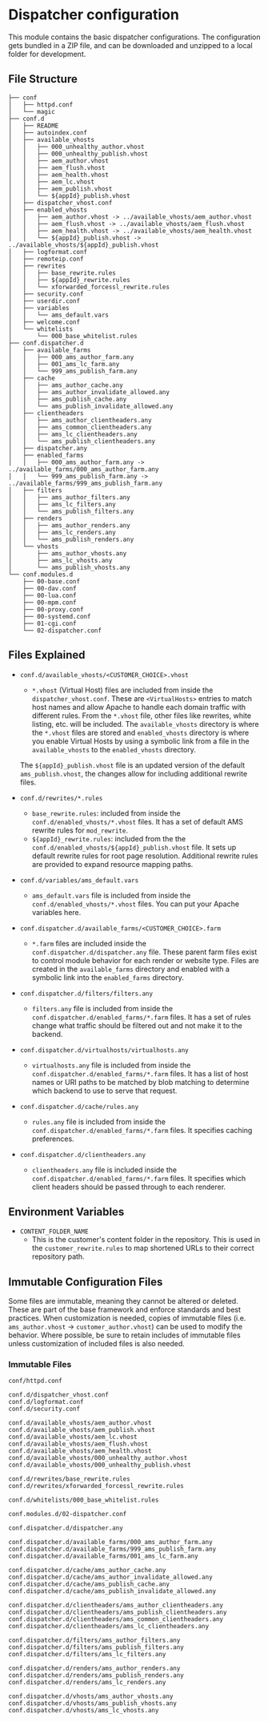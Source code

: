 # Dispatcher configuration

This module contains the basic dispatcher configurations. The configuration gets bundled in a ZIP file,
and can be downloaded and unzipped to a local folder for development.

## File Structure

```
├── conf
│   ├── httpd.conf
│   └── magic
├── conf.d
│   ├── README
│   ├── autoindex.conf
│   ├── available_vhosts
│   │   ├── 000_unhealthy_author.vhost
│   │   ├── 000_unhealthy_publish.vhost
│   │   ├── aem_author.vhost
│   │   ├── aem_flush.vhost
│   │   ├── aem_health.vhost
│   │   ├── aem_lc.vhost
│   │   ├── aem_publish.vhost
│   │   └── ${appId}_publish.vhost
│   ├── dispatcher_vhost.conf
│   ├── enabled_vhosts
│   │   ├── aem_author.vhost -> ../available_vhosts/aem_author.vhost
│   │   ├── aem_flush.vhost -> ../available_vhosts/aem_flush.vhost
│   │   ├── aem_health.vhost -> ../available_vhosts/aem_health.vhost
│   │   └── ${appId}_publish.vhost -> ../available_vhosts/${appId}_publish.vhost
│   ├── logformat.conf
│   ├── remoteip.conf
│   ├── rewrites
│   │   ├── base_rewrite.rules
│   │   ├── ${appId}_rewrite.rules
│   │   └── xforwarded_forcessl_rewrite.rules
│   ├── security.conf
│   ├── userdir.conf
│   ├── variables
│   │   └── ams_default.vars
│   ├── welcome.conf
│   └── whitelists
│       └── 000_base_whitelist.rules
├── conf.dispatcher.d
│   ├── available_farms
│   │   ├── 000_ams_author_farm.any
│   │   ├── 001_ams_lc_farm.any
│   │   └── 999_ams_publish_farm.any
│   ├── cache
│   │   ├── ams_author_cache.any
│   │   ├── ams_author_invalidate_allowed.any
│   │   ├── ams_publish_cache.any
│   │   └── ams_publish_invalidate_allowed.any
│   ├── clientheaders
│   │   ├── ams_author_clientheaders.any
│   │   ├── ams_common_clientheaders.any
│   │   ├── ams_lc_clientheaders.any
│   │   └── ams_publish_clientheaders.any
│   ├── dispatcher.any
│   ├── enabled_farms
│   │   ├── 000_ams_author_farm.any -> ../available_farms/000_ams_author_farm.any
│   │   └── 999_ams_publish_farm.any -> ../available_farms/999_ams_publish_farm.any
│   ├── filters
│   │   ├── ams_author_filters.any
│   │   ├── ams_lc_filters.any
│   │   └── ams_publish_filters.any
│   ├── renders
│   │   ├── ams_author_renders.any
│   │   ├── ams_lc_renders.any
│   │   └── ams_publish_renders.any
│   └── vhosts
│       ├── ams_author_vhosts.any
│       ├── ams_lc_vhosts.any
│       └── ams_publish_vhosts.any
└── conf.modules.d
    ├── 00-base.conf
    ├── 00-dav.conf
    ├── 00-lua.conf
    ├── 00-mpm.conf
    ├── 00-proxy.conf
    ├── 00-systemd.conf
    ├── 01-cgi.conf
    └── 02-dispatcher.conf
```

## Files Explained

- `conf.d/available_vhosts/<CUSTOMER_CHOICE>.vhost`
  - `*.vhost` (Virtual Host) files are included from inside the `dispatcher_vhost.conf`. These are `<VirtualHosts>` entries to match host names and allow Apache to handle each domain traffic with different rules. From the `*.vhost` file, other files like rewrites, white listing, etc. will be included. The `available_vhosts` directory is where the `*.vhost` files are stored and `enabled_vhosts` directory is where you enable Virtual Hosts by using a symbolic link from a file in the `available_vhosts` to the `enabled_vhosts` directory.
  
  The `${appId}_publish.vhost` file is an updated version of the default `ams_publish.vhost`, the changes allow for including additional rewrite files. 

- `conf.d/rewrites/*.rules`
  - `base_rewrite.rules`: included from inside the `conf.d/enabled_vhosts/*.vhost` files. It has a set of default AMS rewrite rules for `mod_rewrite`.
  - `${appId}_rewrite.rules`: included from the the `conf.d/enabled_vhosts/${appId}_publish.vhost` file. It sets up default rewrite rules for root page resolution. Additional rewrite rules are provided to expand resource mapping paths. 

- `conf.d/variables/ams_default.vars`
  - `ams_default.vars` file is included from inside the `conf.d/enabled_vhosts/*.vhost` files. You can put your Apache variables here.

- `conf.dispatcher.d/available_farms/<CUSTOMER_CHOICE>.farm`
  - `*.farm` files are included inside the `conf.dispatcher.d/dispatcher.any` file. These parent farm files exist to control module behavior for each render or website type. Files are created in the `available_farms` directory and enabled with a symbolic link into the `enabled_farms` directory. 

- `conf.dispatcher.d/filters/filters.any`
  - `filters.any` file is included from inside the `conf.dispatcher.d/enabled_farms/*.farm` files. It has a set of rules change what traffic should be filtered out and not make it to the backend.

- `conf.dispatcher.d/virtualhosts/virtualhosts.any`
  - `virtualhosts.any` file is included from inside the `conf.dispatcher.d/enabled_farms/*.farm` files. It has a list of host names or URI paths to be matched by blob matching to determine which backend to use to serve that request.

- `conf.dispatcher.d/cache/rules.any`
  - `rules.any` file is included from inside the `conf.dispatcher.d/enabled_farms/*.farm` files. It specifies caching preferences.

- `conf.dispatcher.d/clientheaders.any`
  - `clientheaders.any` file is included inside the `conf.dispatcher.d/enabled_farms/*.farm` files. It specifies which client headers should be passed through to each renderer.

## Environment Variables

- `CONTENT_FOLDER_NAME`
  - This is the customer's content folder in the repository. This is used in the `customer_rewrite.rules` to map shortened URLs to their correct repository path.  

## Immutable Configuration Files

Some files are immutable, meaning they cannot be altered or deleted.  These are part of the base framework and enforce standards and best practices.  When customization is needed, copies of immutable files (i.e. `ams_author.vhost` -> `customer_author.vhost`) can be used to modify the behavior.  Where possible, be sure to retain includes of immutable files unless customization of included files is also needed.

### Immutable Files

```
conf/httpd.conf

conf.d/dispatcher_vhost.conf
conf.d/logformat.conf
conf.d/security.conf

conf.d/available_vhosts/aem_author.vhost
conf.d/available_vhosts/aem_publish.vhost
conf.d/available_vhosts/aem_lc.vhost
conf.d/available_vhosts/aem_flush.vhost
conf.d/available_vhosts/aem_health.vhost
conf.d/available_vhosts/000_unhealthy_author.vhost
conf.d/available_vhosts/000_unhealthy_publish.vhost

conf.d/rewrites/base_rewrite.rules
conf.d/rewrites/xforwarded_forcessl_rewrite.rules

conf.d/whitelists/000_base_whitelist.rules

conf.modules.d/02-dispatcher.conf

conf.dispatcher.d/dispatcher.any

conf.dispatcher.d/available_farms/000_ams_author_farm.any
conf.dispatcher.d/available_farms/999_ams_publish_farm.any
conf.dispatcher.d/available_farms/001_ams_lc_farm.any

conf.dispatcher.d/cache/ams_author_cache.any
conf.dispatcher.d/cache/ams_author_invalidate_allowed.any
conf.dispatcher.d/cache/ams_publish_cache.any
conf.dispatcher.d/cache/ams_publish_invalidate_allowed.any

conf.dispatcher.d/clientheaders/ams_author_clientheaders.any
conf.dispatcher.d/clientheaders/ams_publish_clientheaders.any
conf.dispatcher.d/clientheaders/ams_common_clientheaders.any
conf.dispatcher.d/clientheaders/ams_lc_clientheaders.any

conf.dispatcher.d/filters/ams_author_filters.any
conf.dispatcher.d/filters/ams_publish_filters.any
conf.dispatcher.d/filters/ams_lc_filters.any

conf.dispatcher.d/renders/ams_author_renders.any
conf.dispatcher.d/renders/ams_publish_renders.any
conf.dispatcher.d/renders/ams_lc_renders.any

conf.dispatcher.d/vhosts/ams_author_vhosts.any
conf.dispatcher.d/vhosts/ams_publish_vhosts.any
conf.dispatcher.d/vhosts/ams_lc_vhosts.any
```
